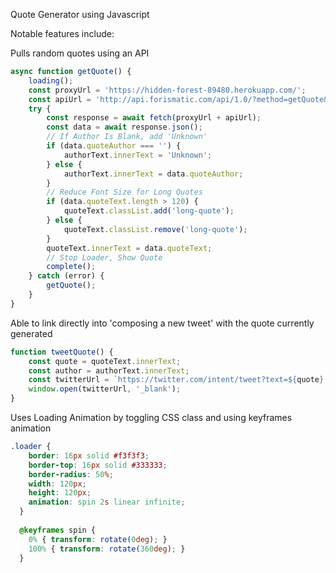 Quote Generator using Javascript

Notable features include:

Pulls random quotes using an API
```javascript
async function getQuote() {
    loading();
    const proxyUrl = 'https://hidden-forest-89480.herokuapp.com/';
    const apiUrl = 'http://api.forismatic.com/api/1.0/?method=getQuote&lang=en&format=json';
    try {
        const response = await fetch(proxyUrl + apiUrl);
        const data = await response.json();
        // If Author Is Blank, add 'Unknown'
        if (data.quoteAuthor === '') {
            authorText.innerText = 'Unknown';
        } else {
            authorText.innerText = data.quoteAuthor;
        }
        // Reduce Font Size for Long Quotes
        if (data.quoteText.length > 120) {
            quoteText.classList.add('long-quote');
        } else {
            quoteText.classList.remove('long-quote');
        }
        quoteText.innerText = data.quoteText;
        // Stop Loader, Show Quote
        complete();
    } catch (error) {
        getQuote();
    }
}
```

Able to link directly into 'composing a new tweet' with the quote currently generated
```javascript
function tweetQuote() {
    const quote = quoteText.innerText;
    const author = authorText.innerText;
    const twitterUrl = `https://twitter.com/intent/tweet?text=${quote} - ${author}`;
    window.open(twitterUrl, '_blank');
}
```


Uses Loading Animation by toggling CSS class and using keyframes animation
```css
.loader {
    border: 16px solid #f3f3f3; 
    border-top: 16px solid #333333; 
    border-radius: 50%;
    width: 120px;
    height: 120px;
    animation: spin 2s linear infinite;
  }
  
  @keyframes spin {
    0% { transform: rotate(0deg); }
    100% { transform: rotate(360deg); }
  }
  ```

